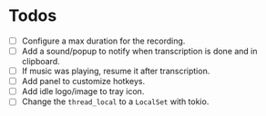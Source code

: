 # Todos

- [ ] Configure a max duration for the recording.
- [ ] Add a sound/popup to notify when transcription is done and in clipboard.
- [ ] If music was playing, resume it after transcription.
- [ ] Add panel to customize hotkeys.
- [ ] Add idle logo/image to tray icon.
- [ ] Change the `thread_local` to a `LocalSet` with tokio.
